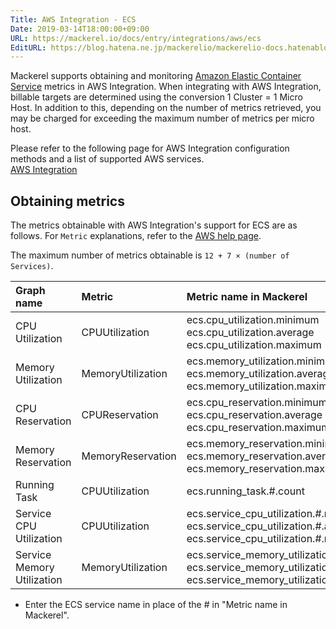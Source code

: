 ```yaml
---
Title: AWS Integration - ECS
Date: 2019-03-14T18:00:00+09:00
URL: https://mackerel.io/docs/entry/integrations/aws/ecs
EditURL: https://blog.hatena.ne.jp/mackerelio/mackerelio-docs.hatenablog.mackerel.io/atom/entry/17680117126999845154
---
```


Mackerel supports obtaining and monitoring <a href="https://aws.amazon.com/jp/ecs/" target="_blank">Amazon Elastic Container Service</a> metrics in AWS Integration. When integrating with AWS Integration, billable targets are determined using the conversion 1 Cluster = 1 Micro Host.
In addition to this, depending on the number of metrics retrieved, you may be charged for exceeding the maximum number of metrics per micro host.

Please refer to the following page for AWS Integration configuration methods and a list of supported AWS services.<br>
<a href="https://mackerel.io/docs/entry/integrations/aws">AWS Integration</a>

## Obtaining metrics
The metrics obtainable with AWS Integration's support for ECS are as follows. For `Metric` explanations, refer to the <a href="https://docs.aws.amazon.com/AmazonECS/latest/developerguide/cloudwatch-metrics.html" target="_blank">AWS help page</a>.

The maximum number of metrics obtainable is `12 + 7 × (number of Services)`.

|Graph name|Metric|Metric name in Mackerel|Unit|Statistics|
|:--|:--|:--|:--|:--|
|CPU Utilization|CPUUtilization|ecs.cpu_utilization.minimum<br>ecs.cpu_utilization.average<br>ecs.cpu_utilization.maximum|percentage|Minimum<br>Average<br>Maximum|
|Memory Utilization|MemoryUtilization|ecs.memory_utilization.minimum<br>ecs.memory_utilization.average<br>ecs.memory_utilization.maximum|percentage|Minimum<br>Average<br>Maximum|
|CPU Reservation|CPUReservation|ecs.cpu_reservation.minimum<br>ecs.cpu_reservation.average<br>ecs.cpu_reservation.maximum|percentage|Minimum<br>Average<br>Maximum|
|Memory Reservation|MemoryReservation|ecs.memory_reservation.minimum<br>ecs.memory_reservation.average<br>ecs.memory_reservation.maximum|percentage|Minimum<br>Average<br>Maximum|
|Running Task|CPUUtilization|ecs.running_task.#.count|integer|SampleCount|
|Service CPU Utilization|CPUUtilization|ecs.service_cpu_utilization.#.minimum<br>ecs.service_cpu_utilization.#.average<br>ecs.service_cpu_utilization.#.maximum|percentage|Minimum<br>Average<br>Maximum|
|Service Memory Utilization|MemoryUtilization|ecs.service_memory_utilization.#.minimum<br>ecs.service_memory_utilization.#.average<br>ecs.service_memory_utilization.#.maximum|percentage|Minimum<br>Average<br>Maximum|

- Enter the ECS service name in place of the # in "Metric name in Mackerel".
